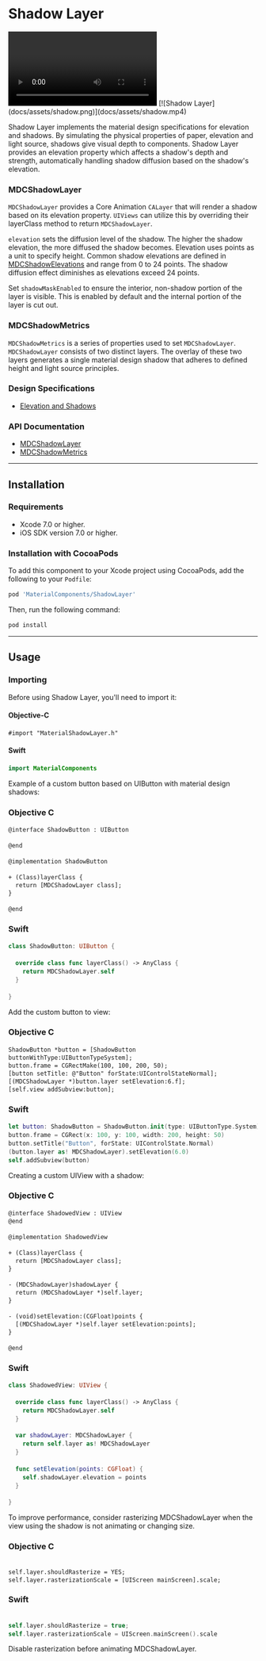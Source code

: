 # Shadow Layer

<div class="ios-animation right" markdown="1">
  <video src="docs/assets/shadow.mp4" autoplay loop></video>
  [![Shadow Layer](docs/assets/shadow.png)](docs/assets/shadow.mp4)
</div>

Shadow Layer implements the material design specifications for elevation and shadows.
By simulating the physical properties of paper, elevation and light source, shadows give
visual depth to components. Shadow Layer provides an elevation property which affects
a shadow's depth and strength, automatically handling shadow diffusion based on the shadow's
elevation.
<!--{: .intro }-->

### MDCShadowLayer

`MDCShadowLayer` provides a Core Animation `CALayer` that will render a shadow based on its
elevation property. `UIViews` can utilize this by overriding their layerClass method to
return `MDCShadowLayer`.

`elevation` sets the diffusion level of the shadow. The higher the shadow elevation, the more
diffused the shadow becomes. Elevation uses points as a unit to specify height. Common shadow
elevations are defined in [MDCShadowElevations](../ShadowElevations/) and range from 0 to 24 points.
The shadow diffusion effect diminishes as elevations exceed 24 points.

Set `shadowMaskEnabled` to ensure the interior, non-shadow portion of the layer is visible.
This is enabled by default and the internal portion of the layer is cut out.

### MDCShadowMetrics

`MDCShadowMetrics` is a series of properties used to set `MDCShadowLayer`. `MDCShadowLayer` consists
of two distinct layers. The overlay of these two layers generates a single material design
shadow that adheres to defined height and light source principles.

### Design Specifications

<ul class="icon-list">
  <li class="icon-link"><a href="https://www.google.com/design/spec/what-is-material/elevation-shadows.html">Elevation and Shadows</a></li>
</ul>

### API Documentation

<ul class="icon-list">
  <li class="icon-link"><a href="https://material-ext.appspot.com/mdc-ios-preview/components/ShadowLayer/apidocs/Classes/MDCShadowLayer.html">MDCShadowLayer</a></li>
  <li class="icon-link"><a href="https://material-ext.appspot.com/mdc-ios-preview/components/ShadowLayer/apidocs/Classes/MDCShadowMetrics.html">MDCShadowMetrics</a></li>
</ul>


- - -

## Installation

### Requirements

- Xcode 7.0 or higher.
- iOS SDK version 7.0 or higher.


### Installation with CocoaPods

To add this component to your Xcode project using CocoaPods, add the following to your `Podfile`:

~~~ bash
pod 'MaterialComponents/ShadowLayer'
~~~

Then, run the following command:

~~~ bash
pod install
~~~


- - -

## Usage

### Importing

Before using Shadow Layer, you'll need to import it:

<!--<div class="material-code-render" markdown="1">-->
#### Objective-C

~~~ objc
#import "MaterialShadowLayer.h"
~~~

#### Swift

~~~ swift
import MaterialComponents
~~~

<!--</div>-->


Example of a custom button based on UIButton with material design shadows:

<!--<div class="material-code-render" markdown="1">-->

### Objective C
~~~ objc
@interface ShadowButton : UIButton

@end

@implementation ShadowButton

+ (Class)layerClass {
  return [MDCShadowLayer class];
}

@end
~~~

### Swift
~~~ swift
class ShadowButton: UIButton {

  override class func layerClass() -> AnyClass {
    return MDCShadowLayer.self
  }

}
~~~

<!--</div>-->


Add the custom button to view:

<!--<div class="material-code-render" markdown="1">-->

### Objective C
~~~ objc
ShadowButton *button = [ShadowButton buttonWithType:UIButtonTypeSystem];
button.frame = CGRectMake(100, 100, 200, 50);
[button setTitle: @"Button" forState:UIControlStateNormal];
[(MDCShadowLayer *)button.layer setElevation:6.f];
[self.view addSubview:button];

~~~

### Swift
~~~ swift
let button: ShadowButton = ShadowButton.init(type: UIButtonType.System)
button.frame = CGRect(x: 100, y: 100, width: 200, height: 50)
button.setTitle("Button", forState: UIControlState.Normal)
(button.layer as! MDCShadowLayer).setElevation(6.0)
self.addSubview(button)

~~~

<!--</div>-->


Creating a custom UIView with a shadow:

<!--<div class="material-code-render" markdown="1">-->

### Objective C
~~~ objc
@interface ShadowedView : UIView
@end

@implementation ShadowedView

+ (Class)layerClass {
  return [MDCShadowLayer class];
}

- (MDCShadowLayer)shadowLayer {
  return (MDCShadowLayer *)self.layer;
}

- (void)setElevation:(CGFloat)points {
  [(MDCShadowLayer *)self.layer setElevation:points];
}

@end
~~~

### Swift
~~~ swift
class ShadowedView: UIView {

  override class func layerClass() -> AnyClass {
    return MDCShadowLayer.self
  }

  var shadowLayer: MDCShadowLayer {
    return self.layer as! MDCShadowLayer
  }

  func setElevation(points: CGFloat) {
    self.shadowLayer.elevation = points
  }

}
~~~

<!--</div>-->


To improve performance, consider rasterizing MDCShadowLayer when the view using the shadow is not
animating or changing size.

<!--<div class="material-code-render" markdown="1">-->

### Objective C
~~~ objc

self.layer.shouldRasterize = YES;
self.layer.rasterizationScale = [UIScreen mainScreen].scale;

~~~

### Swift
~~~ swift

self.layer.shouldRasterize = true;
self.layer.rasterizationScale = UIScreen.mainScreen().scale

~~~

<!--</div>-->

Disable rasterization before animating MDCShadowLayer.

